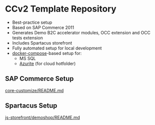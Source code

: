 # CCv2 Template Repository

- Best-practice setup
- Based on SAP Commerce 2011
- Generates Demo B2C accelerator modules, OCC extension and OCC tests extension
- Includes Spartacus storefront
- Fully automated setup for local development
- [docker-compose](https://docs.docker.com/compose/)-based setup for:
  - MS SQL
  - [Azurite](https://github.com/Azure/Azurite) (for cloud hotfolder)

## SAP Commerce Setup

[core-customize/README.md](core-customize/README.md)

## Spartacus Setup

[js-storefront/demoshop/README.md](js-storefront/demoshop/README.md)
